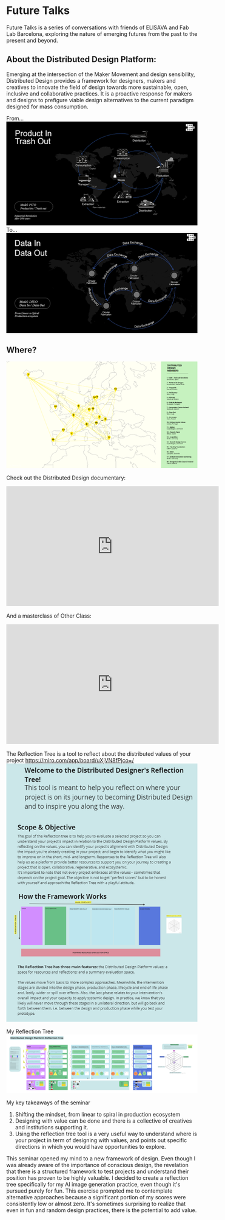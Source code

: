 # Future Talks

Future Talks is a series of conversations with friends of ELISAVA and Fab Lab Barcelona, exploring the nature of emerging futures from the past to the present and beyond.

## About the Distributed Design Platform:
Emerging at the intersection of the Maker Movement and design sensibility, Distributed Design provides a framework for designers, makers and creatives to innovate the field of design towards more sustainable, open, inclusive and collaborative practices. It is a proactive response for makers and designs to prefigure viable design alternatives to the current paradigm designed for mass consumption.

From... ![Capitalist perception](<../images/DistributedDesign/capitalist perception.png>) To... ![DD perception](<../images/DistributedDesign/DD perception.png>)

## Where?
![locations](../images/DistributedDesign/locations.png)

Check out the Distributed Design documentary:
<iframe width="560" height="315" src="https://www.youtube.com/embed/lUJJtdFGyrc?si=LRjz-n8rPMRP_aWt" title="YouTube video player" frameborder="0" allow="accelerometer; autoplay; clipboard-write; encrypted-media; gyroscope; picture-in-picture; web-share" allowfullscreen></iframe>

And a masterclass of Other Class:
<iframe width="560" height="315" src="https://www.youtube.com/embed/2pNhwKDWVy8?si=g8-25mBgnwOdYH1p" title="YouTube video player" frameborder="0" allow="accelerometer; autoplay; clipboard-write; encrypted-media; gyroscope; picture-in-picture; web-share" allowfullscreen></iframe>

The Reflection Tree is a tool to reflect about the distributed values of your project https://miro.com/app/board/uXjVN8fPjco=/
![DD Tree](<../images/DistributedDesign/DD tree.png>)

My Reflection Tree
![My reflection tree](<../images/DistributedDesign/Screenshot 2024-01-29 002339.png>)

My key takeaways of the seminar
1. Shifting the mindset, from linear to spiral in production ecosystem
2. Designing with value can be done and there is a collective of creatives and institutions supporting it.
3. Using the reflection tree tool is a very useful way to understand where is your project in term of designing with values, and points out specific directions in which you would have opportunities to explore. 

This seminar opened my mind to a new framework of design. Even though I was already aware of the importance of conscious design, the revelation that there is a structured framework to test projects and understand their position has proven to be highly valuable. I decided to create a reflection tree specifically for my AI image generation practice, even though it's pursued purely for fun. This exercise prompted me to contemplate alternative approaches because a significant portion of my scores were consistently low or almost zero. It's sometimes surprising to realize that even in fun and random design practices, there is the potential to add value.




